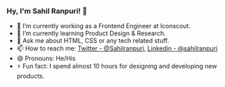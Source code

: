 ### Hy, I'm Sahil Ranpuri! 👋

- 🔭 I’m currently working as a Frontend Engineer at Iconscout.
- 🌱 I’m currently learning Product Design & Research.
- 💬 Ask me about HTML, CSS or any tech related stuff.
- 📫 How to reach me: [Twitter - @Sahilranpuri](https://twitter.com/Sahilranpuri), [Linkedin - @sahilranpuri](https://www.linkedin.com/in/sahilranpuri/)
- 😄 Pronouns: He/His
- ⚡ Fun fact: I spend almost 10 hours for designing and developing new products.
